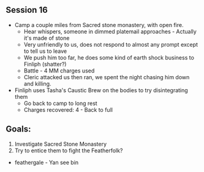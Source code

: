 ## Session 16
* Camp a couple miles from Sacred stone monastery, with open fire.
  * Hear whispers, someone in dimmed platemail approaches - Actually it's made of stone
  * Very unfriendly to us, does not respond to almost any prompt except to tell us to leave
  * We push him too far, he does some kind of earth shock business to Finliph (shatter?)
  * Battle - 4 MM charges used
  * Cleric attacked us then ran, we spent the night chasing him down and killing.
* Finliph uses Tasha's Caustic Brew on the bodies to try disintegrating them
  * Go back to camp to long rest
  * Charges recovered: 4 - Back to full

## Goals:
1. Investigate Sacred Stone Monastery
2. Try to entice them to fight the Featherfolk?

* feathergale - Yan see bin
